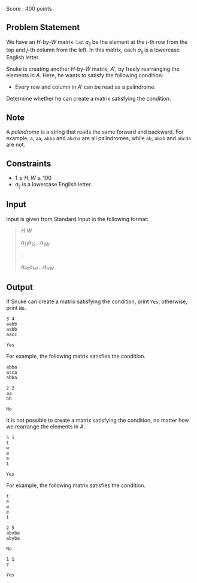 Score : $400$ points

## Problem Statement

We have an $H$-by-$W$ matrix.
Let $a_{ij}$ be the element at the $i$-th row from the top and $j$-th column from the left.
In this matrix, each $a_{ij}$ is a lowercase English letter.

Snuke is creating another $H$-by-$W$ matrix, $A'$, by freely rearranging the elements in $A$.
Here, he wants to satisfy the following condition:

- Every row and column in $A'$ can be read as a palindrome.

Determine whether he can create a matrix satisfying the condition.

## Note

A *palindrome* is a string that reads the same forward and backward.
For example, `a`, `aa`, `abba` and `abcba` are all palindromes, while `ab`, `abab` and `abcda` are not.

## Constraints

- $1 \leq H, W \leq 100$
- $a_{ij}$ is a lowercase English letter.

## Input

Input is given from Standard Input in the following format:

> $H$ $W$
> 
> $a_{11}$$a_{12}$$...$$a_{1W}$
> 
> $:$
> 
> $a_{H1}$$a_{H2}$$...$$a_{HW}$

## Output

If Snuke can create a matrix satisfying the condition, print `Yes`; otherwise, print `No`.

```input1
3 4
aabb
aabb
aacc
```

```output1
Yes
```

For example, the following matrix satisfies the condition.

```output1
abba
acca
abba
```

```input2
2 2
aa
bb
```

```output2
No
```

It is not possible to create a matrix satisfying the condition, no matter how we rearrange the elements in $A$.

```input3
5 1
t
w
e
e
t
```

```output3
Yes
```

For example, the following matrix satisfies the condition.

```output3
t
e
w
e
t
```

```input4
2 5
abxba
abyba
```

```output4
No
```

```input5
1 1
z
```

```output5
Yes
```